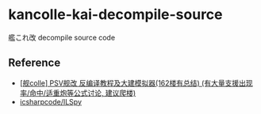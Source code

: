 # kancolle-kai-decompile-source
艦これ改 decompile source code

## Reference
- [[舰colle] PSV舰改 反编译教程及大建模拟器(162楼有总结) (有大量支援出现率/命中/适重炮等公式讨论, 建议爬楼)](http://bbs.ngacn.cc/read.php?tid=10007970)
- [icsharpcode/ILSpy](https://github.com/icsharpcode/ILSpy)
